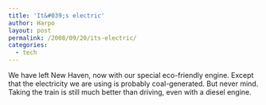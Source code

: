 ```yaml
---
title: 'It&#039;s electric'
author: Harpo
layout: post
permalink: /2008/09/20/its-electric/
categories:
  - tech
---
```

We have left New Haven, now with our special eco-friendly engine. Except that the electricity we are using is probably coal-generated. But never mind. Taking the train is still much better than driving, even with a diesel engine.
